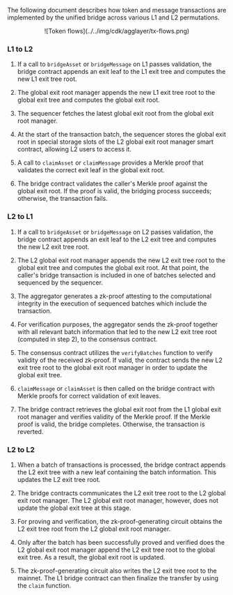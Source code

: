 The following document describes how token and message transactions are implemented by the unified bridge across various L1 and L2 permutations.

<center>
![Token flows](../../img/cdk/agglayer/tx-flows.png)
</center>

### L1 to L2

1. If a call to `bridgeAsset` or `bridgeMessage` on L1 passes validation, the bridge contract appends an exit leaf to the L1 exit tree and computes the new L1 exit tree root.

2. The global exit root manager appends the new L1 exit tree root to the global exit tree and computes the global exit root.

3. The sequencer fetches the latest global exit root from the global exit root manager.

4. At the start of the transaction batch, the sequencer stores the global exit root in special storage slots of the L2 global exit root manager smart contract, allowing L2 users to access it.

5. A call to `claimAsset` or `claimMessage` provides a Merkle proof that validates the correct exit leaf in the global exit root.

6. The bridge contract validates the caller's Merkle proof against the global exit root. If the proof is valid, the bridging process succeeds; otherwise, the transaction fails.

### L2 to L1

1. If a call to `bridgeAsset` or `bridgeMessage` on L2 passes validation, the bridge contract appends an exit leaf to the L2 exit tree and computes the new L2 exit tree root.

2. The L2 global exit root manager appends the new L2 exit tree root to the global exit tree and computes the global exit root. At that point, the caller's bridge transaction is included in one of batches selected and sequenced by the sequencer.

3. The aggregator generates a zk-proof attesting to the computational integrity in the execution of sequenced batches which include the transaction.

4. For verification purposes, the aggregator sends the zk-proof together with all relevant batch information that led to the new L2 exit tree root (computed in step 2), to the consensus contract.

5. The consensus contract utilizes the `verifyBatches` function to verify validity of the received zk-proof. If valid, the contract sends the new L2 exit tree root to the global exit root manager in order to update the global exit tree.

6. `claimMessage` or `claimAsset` is then called on the bridge contract with Merkle proofs for correct validation of exit leaves.

7. The bridge contract retrieves the global exit root from the L1 global exit root manager and verifies validity of the Merkle proof. If the Merkle proof is valid, the bridge completes. Otherwise, the transaction is reverted.

### L2 to L2

1. When a batch of transactions is processed, the bridge contract appends the L2 exit tree with a new leaf containing the batch information. This updates the L2 exit tree root.

2. The bridge contracts communicates the L2 exit tree root to the L2 global exit root manager. The L2 global exit root manager, however, does not update the global exit tree at this stage.

3. For proving and verification, the zk-proof-generating circuit obtains the L2 exit tree root from the L2 global exit root manager.

4. Only after the batch has been successfully proved and verified does the L2 global exit root manager append the L2 exit tree root to the global exit tree. As a result, the global exit root is updated.

5. The zk-proof-generating circuit also writes the L2 exit tree root to the mainnet. The L1 bridge contract can then finalize the transfer by using the `claim` function.